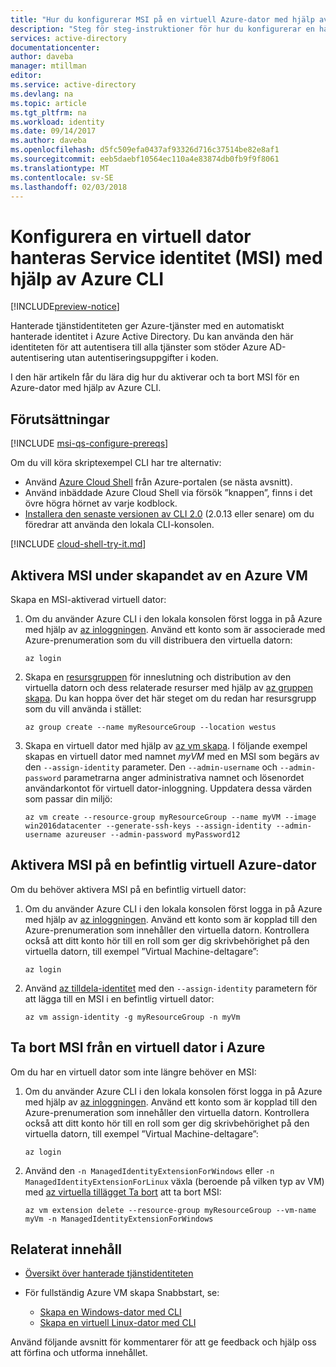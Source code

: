 ```yaml
---
title: "Hur du konfigurerar MSI på en virtuell Azure-dator med hjälp av Azure CLI"
description: "Steg för steg-instruktioner för hur du konfigurerar en hanterad tjänst identitet (MSI) på en Azure VM, med hjälp av Azure CLI."
services: active-directory
documentationcenter: 
author: daveba
manager: mtillman
editor: 
ms.service: active-directory
ms.devlang: na
ms.topic: article
ms.tgt_pltfrm: na
ms.workload: identity
ms.date: 09/14/2017
ms.author: daveba
ms.openlocfilehash: d5fc509efa0437af93326d716c37514be82e8af1
ms.sourcegitcommit: eeb5daebf10564ec110a4e83874db0fb9f9f8061
ms.translationtype: MT
ms.contentlocale: sv-SE
ms.lasthandoff: 02/03/2018
---
```

# <a name="configure-a-vm-managed-service-identity-msi-using-azure-cli"></a>Konfigurera en virtuell dator hanteras Service identitet (MSI) med hjälp av Azure CLI

[!INCLUDE[preview-notice](../../includes/active-directory-msi-preview-notice.md)]

Hanterade tjänstidentiteten ger Azure-tjänster med en automatiskt hanterade identitet i Azure Active Directory. Du kan använda den här identiteten för att autentisera till alla tjänster som stöder Azure AD-autentisering utan autentiseringsuppgifter i koden. 

I den här artikeln får du lära dig hur du aktiverar och ta bort MSI för en Azure-dator med hjälp av Azure CLI.

## <a name="prerequisites"></a>Förutsättningar

[!INCLUDE [msi-qs-configure-prereqs](../../includes/active-directory-msi-qs-configure-prereqs.md)]

Om du vill köra skriptexempel CLI har tre alternativ:

- Använd [Azure Cloud Shell](../cloud-shell/overview.md) från Azure-portalen (se nästa avsnitt).
- Använd inbäddade Azure Cloud Shell via försök ”knappen”, finns i det övre högra hörnet av varje kodblock.
- [Installera den senaste versionen av CLI 2.0](https://docs.microsoft.com/cli/azure/install-azure-cli) (2.0.13 eller senare) om du föredrar att använda den lokala CLI-konsolen. 

[!INCLUDE [cloud-shell-try-it.md](../../includes/cloud-shell-try-it.md)]

## <a name="enable-msi-during-creation-of-an-azure-vm"></a>Aktivera MSI under skapandet av en Azure VM

Skapa en MSI-aktiverad virtuell dator:

1. Om du använder Azure CLI i den lokala konsolen först logga in på Azure med hjälp av [az inloggningen](/cli/azure/#az_login). Använd ett konto som är associerade med Azure-prenumeration som du vill distribuera den virtuella datorn:

   ```azurecli-interactive
   az login
   ```

2. Skapa en [resursgruppen](../azure-resource-manager/resource-group-overview.md#terminology) för inneslutning och distribution av den virtuella datorn och dess relaterade resurser med hjälp av [az gruppen skapa](/cli/azure/group/#az_group_create). Du kan hoppa över det här steget om du redan har resursgrupp som du vill använda i stället:

   ```azurecli-interactive 
   az group create --name myResourceGroup --location westus
   ```

3. Skapa en virtuell dator med hjälp av [az vm skapa](/cli/azure/vm/#az_vm_create). I följande exempel skapas en virtuell dator med namnet *myVM* med en MSI som begärs av den `--assign-identity` parameter. Den `--admin-username` och `--admin-password` parametrarna anger administrativa namnet och lösenordet användarkontot för virtuell dator-inloggning. Uppdatera dessa värden som passar din miljö: 

   ```azurecli-interactive 
   az vm create --resource-group myResourceGroup --name myVM --image win2016datacenter --generate-ssh-keys --assign-identity --admin-username azureuser --admin-password myPassword12
   ```

## <a name="enable-msi-on-an-existing-azure-vm"></a>Aktivera MSI på en befintlig virtuell Azure-dator

Om du behöver aktivera MSI på en befintlig virtuell dator:

1. Om du använder Azure CLI i den lokala konsolen först logga in på Azure med hjälp av [az inloggningen](/cli/azure/#az_login). Använd ett konto som är kopplad till den Azure-prenumeration som innehåller den virtuella datorn. Kontrollera också att ditt konto hör till en roll som ger dig skrivbehörighet på den virtuella datorn, till exempel ”Virtual Machine-deltagare”:

   ```azurecli-interactive
   az login
   ```

2. Använd [az tilldela-identitet](/cli/azure/vm/#az_vm_assign_identity) med den `--assign-identity` parametern för att lägga till en MSI i en befintlig virtuell dator:

   ```azurecli-interactive
   az vm assign-identity -g myResourceGroup -n myVm
   ```

## <a name="remove-msi-from-an-azure-vm"></a>Ta bort MSI från en virtuell dator i Azure

Om du har en virtuell dator som inte längre behöver en MSI:

1. Om du använder Azure CLI i den lokala konsolen först logga in på Azure med hjälp av [az inloggningen](/cli/azure/#az_login). Använd ett konto som är kopplad till den Azure-prenumeration som innehåller den virtuella datorn. Kontrollera också att ditt konto hör till en roll som ger dig skrivbehörighet på den virtuella datorn, till exempel ”Virtual Machine-deltagare”:

   ```azurecli-interactive
   az login
   ```

2. Använd den `-n ManagedIdentityExtensionForWindows` eller `-n ManagedIdentityExtensionForLinux` växla (beroende på vilken typ av VM) med [az virtuella tillägget Ta bort](https://docs.microsoft.com/cli/azure/vm/#assign-identity) att ta bort MSI:

   ```azurecli-interactive
   az vm extension delete --resource-group myResourceGroup --vm-name myVm -n ManagedIdentityExtensionForWindows
   ```

## <a name="related-content"></a>Relaterat innehåll

- [Översikt över hanterade tjänstidentiteten](msi-overview.md)
- För fullständig Azure VM skapa Snabbstart, se: 

  - [Skapa en Windows-dator med CLI](../virtual-machines/windows/quick-create-cli.md)  
  - [Skapa en virtuell Linux-dator med CLI](../virtual-machines/linux/quick-create-cli.md) 

Använd följande avsnitt för kommentarer för att ge feedback och hjälp oss att förfina och utforma innehållet.
















